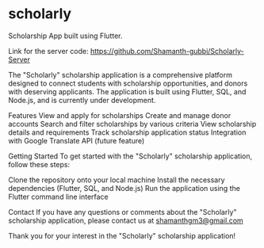 # scholarly

Scholarship App built using Flutter.

Link for the server code: https://github.com/Shamanth-gubbi/Scholarly-Server

The "Scholarly" scholarship application is a comprehensive platform designed to connect students with scholarship opportunities, and donors with deserving applicants. The application is built using Flutter, SQL, and Node.js, and is currently under development.

Features
View and apply for scholarships
Create and manage donor accounts
Search and filter scholarships by various criteria
View scholarship details and requirements
Track scholarship application status
Integration with Google Translate API (future feature)

Getting Started
To get started with the "Scholarly" scholarship application, follow these steps:

Clone the repository onto your local machine
Install the necessary dependencies (Flutter, SQL, and Node.js)
Run the application using the Flutter command line interface

Contact
If you have any questions or comments about the "Scholarly" scholarship application, please contact us at shamanthgm3@gmail.com

Thank you for your interest in the "Scholarly" scholarship application!
